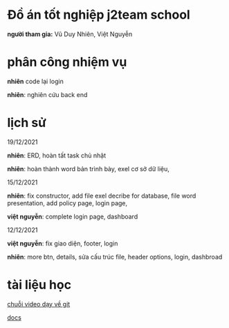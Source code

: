 # Đồ án tốt nghiệp j2team school 

**người tham gia:** Vũ Duy Nhiên, Việt Nguyễn

# phân công nhiệm vụ

**nhiên** code lại login 

**nhiên**: nghiên cứu back end

# lịch sử

19/12/2021

**nhiên**: ERD, hoàn tất task chủ nhật 

**nhiên**:  hoàn thành word bản trình bày, exel cơ sở dữ liệu, 

15/12/2021

**nhiên**: fix constructor, add file exel decribe for database, file word presentation, add policy page, login page, 

**việt nguyễn**: complete login page, dashboard

12/12/2021

**việt nguyễn**: fix giao diện, footer, login

 **nhiên**: more btn, details, sửa cấu trúc file, header options, login, dashbroad
 

# **tài liệu học** 

[chuỗi video dạy về git ](https://www.youtube.com/playlist?list=PLkY6Xj8Sg8-viFVtaVps_h_Emi2wQyE7q)

[docs](https://backlog.com/git-tutorial/vn/)

